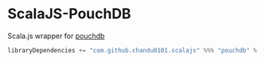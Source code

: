 # ScalaJS-PouchDB

Scala.js wrapper for [pouchdb](http://pouchdb.com/)

```scala
libraryDependencies += "com.github.chandu0101.scalajs" %%% "pouchdb" % 2016.4.0
```